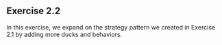 ## Exercise 2.2

In this exercise, we expand on the strategy pattern we created in Exercise 2.1 by adding more ducks and behaviors.